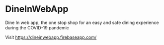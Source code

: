 # DineInWebApp
Dine In web app, the one stop shop for an easy and safe dining experience during the COVID-19 pandemic

Visit https://dineinwebapp.firebaseapp.com/ 
